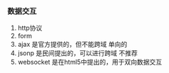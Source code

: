 ### 数据交互

1. http协议
2. form
3. ajax  是官方提供的，但不能跨域            单向的
4. jsonp  是民间提出的，可以进行跨域       不推荐
5. websocket    是在html5中提出的，用于双向数据交互